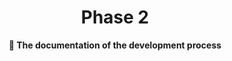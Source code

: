 <div align="center">
    <h1>Phase 2</h1>
    <b>🚀 The documentation of the development process</b>
</div>
